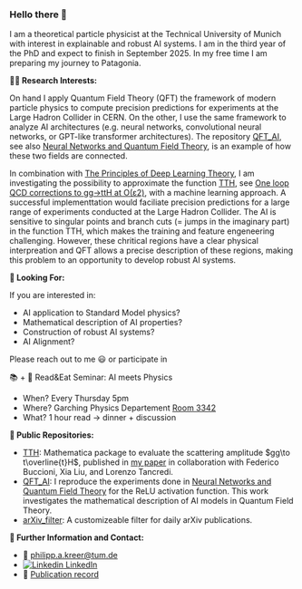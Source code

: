 ### Hello there 👋

I am a theoretical particle physicist at the Technical University of Munich with interest in explainable and robust AI systems. I am in the third year of the PhD and expect to finish in September 2025. In my free time I am preparing my journey to Patagonia. 

**:scientist: Research Interests:**

On hand I apply Quantum Field Theory (QFT) the framework of modern particle physics to compute precision predictions for experiments at the Large Hadron Collider in CERN. On the other, I use the same framework to analyze AI architectures (e.g. neural networks, convolutional neural networks, or GPT-like transformer architectures). The repository [QFT_AI](https://github.com/p-a-kreer/QFT_AI), see also  [Neural Networks and Quantum Field Theory](https://arxiv.org/pdf/2008.08601.pdf), is an example of how these two fields are connected. 

In combination with [The Principles of Deep Learning Theory](https://arxiv.org/abs/2106.10165), I am investigating the possibility to approximate the function [TTH](https://github.com/p-a-kreer/TTH), see [One loop QCD corrections to gg→ttH at O(ε2)](https://arxiv.org/abs/2312.10015), with a machine learning approach. A successful implementtation would faciliate precision predictions for a large range of experiments conducted at the Large Hadron Collider. The AI is sensitive to singular points and branch cuts (= jumps in the imaginary part) in the function TTH, which makes the training and feature engeneering challenging. However, these chritical regions have a clear physical interpreation and QFT allows a precise description of these regions, making this problem to an opportunity to develop robust AI systems.

**:eyes: Looking For:**

If you are interested in: 

- AI application to Standard Model physics?
- Mathematical description of AI properties? 
- Construction of robust AI systems?
- AI Alignment?

Please reach out to me :smiley: or participate in 

:books: + :taco: Read&Eat Seminar: AI meets Physics 
- When? Every Thursday 5pm
- Where? Garching Physics Departement [Room 3342](https://www.ph.tum.de/about/visit/roomfinder/?room=5101.01.342&language=de)
- What? 1 hour read $\to$ dinner + discussion




**:open_file_folder: Public Repositories:**

- [TTH](https://github.com/p-a-kreer/TTH): Mathematica package to evaluate the scattering amplitude $gg\to t\overline{t}H$, published in [my paper](https://arxiv.org/abs/2312.10015) in collaboration with Federico Buccioni, Xia Liu, and Lorenzo Tancredi.
- [QFT_AI](https://github.com/p-a-kreer/QFT_AI): I reproduce the experiments done in [Neural Networks and Quantum Field Theory](https://arxiv.org/pdf/2008.08601.pdf) for the ReLU activation function. This work investigates the mathematical description of AI models in Quantum Field Theory.
- [arXiv_filter](https://github.com/p-a-kreer/arXiv_filter): A customizeable filter for daily arXiv publications.


**:bust_in_silhouette: Further Information and Contact:**

- :e-mail: philipp.a.kreer@tum.de
- [![Linkedin](https://i.stack.imgur.com/gVE0j.png) LinkedIn](https://www.linkedin.com/in/philipp-alexander-kreer-b25341208/?locale=en_US) 
- :page_with_curl: [Publication record](https://inspirehep.net/authors/1891203)

